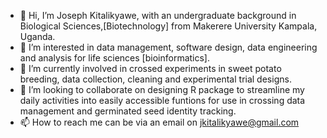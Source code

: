 - 👋 Hi, I’m Joseph Kitalikyawe, with an undergraduate background in Biological Sciences,[Biotechnology] from Makerere University Kampala, Uganda.
- 👀 I’m interested in  data management, software design, data engineering and analysis for life sciences [bioinformatics].
- 🌱 I’m currently involved in crossed experiments in sweet potato breeding, data collection, cleaning and experimental trial designs.
- 💞️ I’m looking to collaborate on designing R package to streamline my daily activities into easily accessible funtions for use in crossing data management and germinated seed identity tracking.
- 📫 How to reach me can be via an email on jkitalikyawe@gmail.com

<!---
jkitalikyawe/jkitalikyawe is a ✨ special ✨ repository because its `README.md` (this file) appears on your GitHub profile.
You can click the Preview link to take a look at your changes.
--->
